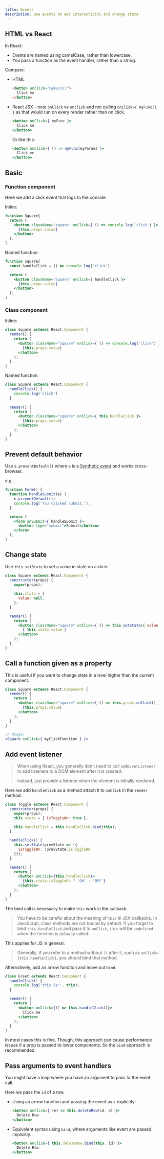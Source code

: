 ```yaml
---
title: Events
description: Use events to add interactivity and change state
---
```



## HTML vs React

In React:

- Events are named using camelCase, rather than lowercase.
- You pass a function as the event handler, rather than a string.

Compare:

- HTML
    ```html
    <button onclick="myFunc()">
      Click me
    </button>
    ```
- React JSX - note `onClick` vs `onclick` and not calling `onClick={ myFunc() }` as that would run on every render rather than on click.
    ```jsx
    <button onClick={ myFunc }>
      Click me
    </button>
    ```
    Or like this:
    ```jsx
    <button onClick={ () => myFunc(myParam) }>
      Click me
    </button>
    ```


## Basic

### Function component

Here we add a click event that logs to the console.

Inline:

```jsx
function Square{
  return (
    <button className="square" onClick={ () => console.log('click') }>
      {this.props.value}
    </button>
  );
}
```

Named function:

```jsx
function Square{
  const handleClick = () => console.log('click')

  return (
    <button className="square" onClick={ handleClick }>
      {this.props.value}
    </button>
  );
}
```

### Class component

Inline:

```jsx
class Square extends React.Component {
  render() {
    return (
      <button className="square" onClick={ () => console.log('click') }> 
        {this.props.value}
      </button>
    );
  }
}
```

Named function:

```jsx
class Square extends React.Component {
  handleClick() {
    console.log('click')
  }
  
  render() {
    return (
      <button className="square" onClick={ this.handleClick }> 
        {this.props.value}
      </button>
    );
  }
}
```


## Prevent default behavior

Use `e.preventDefault()` where `e` is a [Synthetic event][] and works cross-browser.

e.g.

```jsx
function Form() {
  function handleSubmit(e) {
    e.preventDefault();   
    console.log('You clicked submit.');
  }

  return (
    <form onSubmit={ handleSubmit }>
      <button type="submit">Submit</button>
    </form>
  );
}
```

[Synthetic event]: https://reactjs.org/docs/events.html


## Change state

Use `this.setState` to set a value in state on a click:

```jsx
class Square extends React.Component {
  constructor(props) {
    super(props);
    
    this.state = {
      value: null,
    };
  }

  render() {
    return (
      <button className="square" onClick={ () => this.setState({ value: 'X' }) }>
        { this.state.value }     
      </button>
    );
  }
}
```


## Call a function given as a property

This is useful if you want to change state in a level higher than the current component.

```jsx
class Square extends React.Component {  
  render() {  
    return (
      <button className="square" onClick={ () => this.props.onClick() }>
        {this.props.value}     
      </button>
    );
  }
}

// Usage:
<Square onClick={ myClickFunction } />
```


## Add event listener

> When using React, you generally don’t need to call `addEventListener` to add listeners to a DOM element after it is created. 
>
> Instead, just provide a listener when the element is initially rendered.

Here we add `handleClick` as a method attach it to `onClick` in the `render` method:

```jsx
class Toggle extends React.Component {
  constructor(props) {
    super(props);
    this.state = { isToggleOn: true };

    this.handleClick = this.handleClick.bind(this);
  }

  handleClick() {
    this.setState(prevState => ({
      isToggleOn: !prevState.isToggleOn
    }));
  }

  render() {
    return (
      <button onClick={this.handleClick}>
        {this.state.isToggleOn ? 'ON' : 'OFF'}
      </button>
    );
  }
}
```

The bind call is necessary to make `this` work in the callback.

> You have to be careful about the meaning of `this` in JSX callbacks. In JavaScript, class methods are not bound by default. If you forget to bind `this.handleClick` and pass it to `onClick`, `this` will be `undefined` when the function is actually called.

This applies for JS in general:

> Generally, if you refer to a method without `()` after it, such as `onClick={this.handleClick}`, you should bind that method.

Alternatively, add an arrow function and leave out `bind`.

```jsx
class Greet extends React.Component {
  handleClick() {
    console.log('this is:', this);
  }

  render() {
    return (      
      <button onClick={() => this.handleClick()}>
        Click me
      </button>
    );
  }
}
```

In most cases this is fine. Though, this approach can cause performance issues if a prop is passed to lower components. So the `bind` approach is recommended.


## Pass arguments to event handlers

You might have a loop where you have an argument to pass to the event call.

Here we pass the `id` of a row.

- Using an arrow function and passing the event as `e` explicitly:
    ```jsx
    <button onClick={ (e) => this.deleteRow(id, e) }>
      Delete Row
    </button>
    ```
- Equivalent syntax using `bind`, where arguments like event are passed implicitly.
    ```jsx
    <button onClick={ this.deleteRow.bind(this, id) }>
      Delete Row
    </button>
    ```
